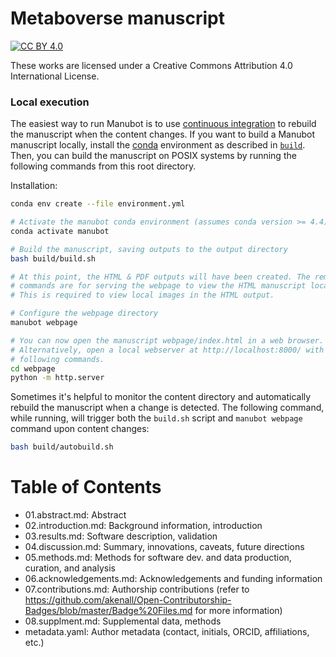 # Metaboverse manuscript

[![CC BY 4.0][cc-by-shield]][cc-by]

These works are licensed under a Creative Commons Attribution 4.0 International License.

[cc-by]: http://creativecommons.org/licenses/by/4.0/
[cc-by-image]: https://i.creativecommons.org/l/by/4.0/88x31.png
[cc-by-shield]: https://img.shields.io/badge/License-CC%20BY%204.0-lightgrey.svg


### Local execution

The easiest way to run Manubot is to use [continuous integration](#continuous-integration) to rebuild the manuscript when the content changes.
If you want to build a Manubot manuscript locally, install the [conda](https://conda.io) environment as described in [`build`](build).
Then, you can build the manuscript on POSIX systems by running the following commands from this root directory.

Installation:
```sh
conda env create --file environment.yml
```

```sh
# Activate the manubot conda environment (assumes conda version >= 4.4)
conda activate manubot

# Build the manuscript, saving outputs to the output directory
bash build/build.sh

# At this point, the HTML & PDF outputs will have been created. The remaining
# commands are for serving the webpage to view the HTML manuscript locally.
# This is required to view local images in the HTML output.

# Configure the webpage directory
manubot webpage

# You can now open the manuscript webpage/index.html in a web browser.
# Alternatively, open a local webserver at http://localhost:8000/ with the
# following commands.
cd webpage
python -m http.server
```

Sometimes it's helpful to monitor the content directory and automatically rebuild the manuscript when a change is detected.
The following command, while running, will trigger both the `build.sh` script and `manubot webpage` command upon content changes:

```sh
bash build/autobuild.sh
```

# Table of Contents
- 01.abstract.md: Abstract
- 02.introduction.md: Background information, introduction
- 03.results.md: Software description, validation
- 04.discussion.md: Summary, innovations, caveats, future directions
- 05.methods.md: Methods for software dev. and data production, curation, and analysis
- 06.acknowledgements.md: Acknowledgements and funding information
- 07.contributions.md: Authorship contributions (refer to https://github.com/akenall/Open-Contributorship-Badges/blob/master/Badge%20Files.md for more information)
- 08.supplment.md: Supplemental data, methods
- metadata.yaml: Author metadata (contact, initials, ORCID, affiliations, etc.)
